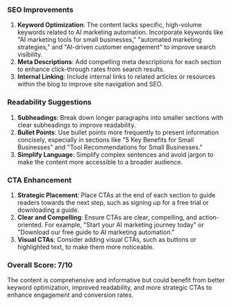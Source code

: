 ### SEO Improvements
1. **Keyword Optimization**: The content lacks specific, high-volume keywords related to AI marketing automation. Incorporate keywords like "AI marketing tools for small businesses," "automated marketing strategies," and "AI-driven customer engagement" to improve search visibility.
2. **Meta Descriptions**: Add compelling meta descriptions for each section to enhance click-through rates from search results.
3. **Internal Linking**: Include internal links to related articles or resources within the blog to improve site navigation and SEO.

### Readability Suggestions
1. **Subheadings**: Break down longer paragraphs into smaller sections with clear subheadings to improve readability.
2. **Bullet Points**: Use bullet points more frequently to present information concisely, especially in sections like "5 Key Benefits for Small Businesses" and "Tool Recommendations for Small Businesses."
3. **Simplify Language**: Simplify complex sentences and avoid jargon to make the content more accessible to a broader audience.

### CTA Enhancement
1. **Strategic Placement**: Place CTAs at the end of each section to guide readers towards the next step, such as signing up for a free trial or downloading a guide.
2. **Clear and Compelling**: Ensure CTAs are clear, compelling, and action-oriented. For example, "Start your AI marketing journey today" or "Download our free guide to AI marketing automation."
3. **Visual CTAs**: Consider adding visual CTAs, such as buttons or highlighted text, to make them more noticeable.

### Overall Score: 7/10
The content is comprehensive and informative but could benefit from better keyword optimization, improved readability, and more strategic CTAs to enhance engagement and conversion rates.